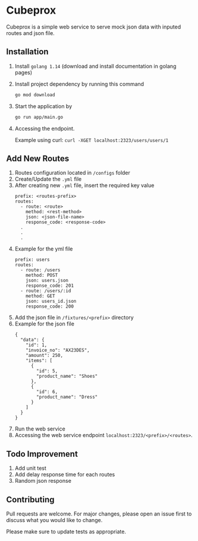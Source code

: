 # Cubeprox

Cubeprox is a simple web service to serve mock json data with inputed routes and json file.

## Installation

1. Install ```golang 1.14``` (download and install documentation in golang pages)
2. Install project dependency by running this command
    ```bash
    go mod download
    ```
3. Start the application by 
    ```bash
    go run app/main.go
    ```
4. Accessing the endpoint.

   Example using curl: ```curl -XGET localhost:2323/users/users/1```

## Add New Routes

1. Routes configuration located in ```/configs``` folder
2. Create/Update the ```.yml``` file
3. After creating new ```.yml``` file, insert the required key value
    ```
    prefix: <routes-prefix>
    routes:
      - route: <route>
        method: <rest-method>
        json: <json-file-name>
        response_code: <response-code>
      .
      .
      .
    ```
4. Example for the yml file
    ```
    prefix: users
    routes:
      - route: /users
        method: POST
        json: users.json
        response_code: 201
      - route: /users/:id
        method: GET
        json: users_id.json
        response_code: 200
    ```
5. Add the json file in ```/fixtures/<prefix>``` directory
6. Example for the json file
    ```
    {
      "data": {
        "id": 1,
        "invoice_no": "AX23DES",
        "amount": 250,
        "items": [
          {
            "id": 5,
            "product_name": "Shoes"
          },
          {
            "id": 6,
            "product_name": "Dress"
          }
        ]
      }
    }
    ```
7. Run the web service 
8. Accessing the web service endpoint
```localhost:2323/<prefix>/<routes>```. 

## Todo Improvement
1. Add unit test
2. Add delay response time for each routes
3. Random json response 

## Contributing
Pull requests are welcome. For major changes, please open an issue first to discuss what you would like to change.

Please make sure to update tests as appropriate.
